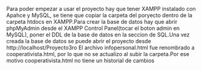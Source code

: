Para poder empezar a usar el proyecto hay que tener XAMPP instalado con Apahce y MySQL, se tiene que copiar la carpeta del poryecto dentro de la carpeta htdocs en XAMPP.Para crear la base de datos hay que abrir phpMyAdmin desde el XAMPP Control Panel(tocar el boton admin en MySQL), poner el DDL de la base de datos en la seccion de SQL.Una vez creada la base de datos se puede abrir el proyecto desde http://localhost/Proyecto3ro
El archivo infopersonal.html fue renombrado a cooperativista.html, por lo que no se actualizo al subir la carpeta.Por ese motivo cooperativista.html no tiene un historial de cambios
